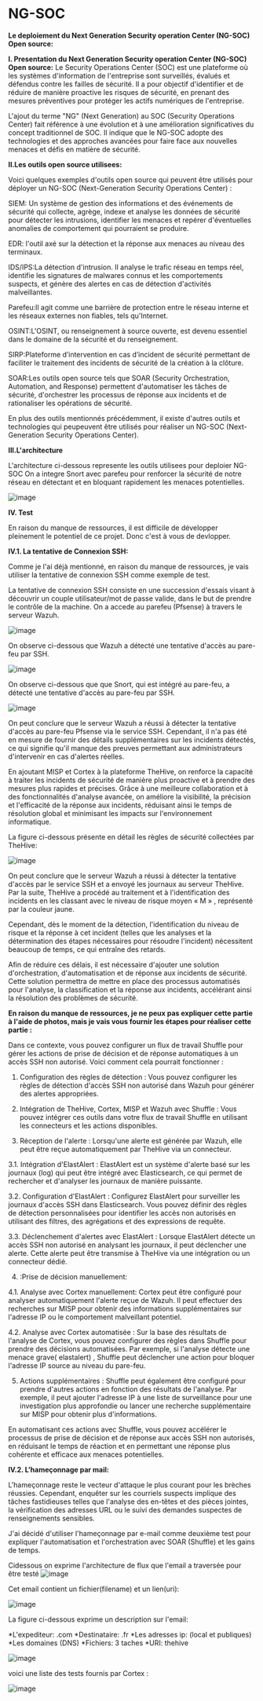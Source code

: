 # NG-SOC
**Le deploiement du Next Generation Security operation Center (NG-SOC) Open source:**


**I. Presentation du Next Generation Security operation Center (NG-SOC) Open source:**
Le Security Operations Center (SOC) est une plateforme où les systèmes d'information de l'entreprise sont surveillés, évalués et défendus contre les failles de sécurité. Il a pour objectif d'identifier et de réduire de manière proactive les risques de sécurité, en prenant des mesures préventives pour protéger les actifs numériques de l'entreprise.

L'ajout du terme "NG" (Next Generation) au SOC (Security Operations Center) fait référence à une évolution et à une amélioration significatives du concept traditionnel de SOC. Il indique que le NG-SOC adopte des technologies et des approches avancées pour faire face aux nouvelles menaces et défis en matière de sécurité.

**II.Les outils open source utilisees:**

Voici quelques exemples d'outils open source qui peuvent être utilisés pour déployer un NG-SOC (Next-Generation Security Operations Center) :

SIEM: Un système de gestion des informations et des événements de sécurité qui collecte, agrège, indexe et analyse les données de sécurité pour détecter les intrusions, identifier les menaces et repérer d'éventuelles anomalies de comportement qui pourraient se produire.

EDR: l'outil axé sur la détection et la réponse aux menaces au niveau des terminaux.

IDS/IPS:La détection d'intrusion. Il analyse le trafic réseau en temps réel, identifie les signatures de malwares connus et les comportements suspects, et génère des alertes en cas de détection d'activités malveillantes.

Parefeu:Il agit comme une barrière de protection entre le réseau interne et les réseaux externes non fiables, tels qu'Internet. 

OSINT:L'OSINT, ou renseignement à source ouverte, est devenu essentiel dans le domaine de la sécurité et du renseignement. 

SIRP:Plateforme d’intervention en cas d’incident de sécurité permettant de faciliter le traitement des incidents de sécurité de la création à la clôture.

SOAR:Les outils open source tels que SOAR (Security Orchestration, Automation, and Response) permettent d'automatiser les tâches de sécurité, d'orchestrer les processus de réponse aux incidents et de rationaliser les opérations de sécurité.

 En plus des outils mentionnés précédemment, il existe d'autres outils et technologies qui peupeuvent être utilisés pour réaliser un NG-SOC (Next-Generation Security Operations Center).
 
**III.L'architecture**

L'architecture ci-dessous represente les outils utilisees pour deploier NG-SOC
On a integre Snort avec parefeu pour renforcer la sécurité de notre réseau en détectant et en bloquant rapidement les menaces potentielles.

![image](https://github.com/alarkhis/NG-SOC/assets/58915338/361d9974-9855-4266-9d0a-bd877fc0fb58)

**IV. Test**

En raison du manque de ressources, il est difficile de développer pleinement le potentiel de ce projet. Donc c'est à vous de devlopper.

**IV.1. La tentative de Connexion SSH:**

Comme je l'ai déjà mentionné, en raison du manque de ressources, je vais utiliser la tentative de connexion SSH comme exemple de test.

La tentative de connexion SSH consiste en une succession d'essais visant à découvrir un couple utilisateur/mot de passe valide, dans le but de prendre le contrôle de la machine.
On a accede au parefeu (Pfsense)  à travers le serveur Wazuh.

![image](https://github.com/alarkhis/NG-SOC/assets/58915338/bf572eb6-16ad-46bc-843d-044900a8fe8b)

On observe ci-dessous que Wazuh a détecté une tentative d'accès au pare-feu par SSH.

![image](https://github.com/alarkhis/NG-SOC/assets/58915338/05e6ea5a-a21a-4d6d-afde-994c346f177a)

On observe ci-dessous que que Snort, qui est intégré au pare-feu, a détecté une tentative d'accès au pare-feu par SSH.

![image](https://github.com/alarkhis/NG-SOC/assets/58915338/f921877a-9708-4850-8cbf-28058d1e8434)


On peut conclure que le serveur Wazuh a réussi à détecter la tentative d'accès au pare-feu Pfsense via le service SSH. Cependant, il n'a pas été en mesure de fournir des détails supplémentaires sur les incidents détectés, ce qui signifie qu'il manque des preuves permettant aux administrateurs d'intervenir en cas d'alertes réelles.

En ajoutant MISP et Cortex à la plateforme TheHive, on renforce la capacité à traiter les incidents de sécurité de manière plus proactive et à prendre des mesures plus rapides et précises. Grâce à une meilleure collaboration et à des fonctionnalités d'analyse avancée, on améliore la visibilité, la précision et l'efficacité de la réponse aux incidents, réduisant ainsi le temps de résolution global et minimisant les impacts sur l'environnement informatique.

La figure ci-dessous présente en détail les règles de sécurité collectées par TheHive:

![image](https://github.com/alarkhis/NG-SOC/assets/58915338/d2ae0be8-8c4b-43b0-9a8a-82adb855098b)

On peut conclure que le serveur Wazuh a réussi à détecter la tentative d'accès par le service SSH et a envoyé les journaux au serveur TheHive. Par la suite, TheHive a procédé au traitement et à l'identification des incidents en les classant avec le niveau de risque moyen « M » , représenté par la couleur jaune. 

Cependant, dès le moment de la détection, l'identification du niveau de risque et la réponse à cet incident (telles que les analyses et la détermination des étapes nécessaires pour résoudre l'incident) nécessitent beaucoup de temps, ce qui entraîne des retards.

Afin de réduire ces délais, il est nécessaire d'ajouter une solution d'orchestration, d'automatisation et de réponse aux incidents de sécurité. Cette solution permettra de mettre en place des processus automatisés pour l'analyse, la classification et la réponse aux incidents, accélérant ainsi la résolution des problèmes de sécurité.

**En raison du manque de ressources, je ne peux pas expliquer cette partie à l'aide de photos, mais je vais vous fournir les étapes pour réaliser cette partie :**

Dans ce contexte, vous pouvez configurer un flux de travail Shuffle pour gérer les actions de prise de décision et de réponse automatiques à un accès SSH non autorisé. Voici comment cela pourrait fonctionner :

1. Configuration des règles de détection : Vous pouvez configurer les règles de détection d'accès SSH non autorisé dans Wazuh pour générer des alertes appropriées.

2. Intégration de TheHive, Cortex, MISP et Wazuh avec Shuffle : Vous pouvez intégrer ces outils dans votre flux de travail Shuffle en utilisant les connecteurs et les actions disponibles.

3. Réception de l'alerte : Lorsqu'une alerte est générée par Wazuh, elle peut être reçue automatiquement par TheHive via un connecteur.

3.1. Intégration d'ElastAlert : ElastAlert est un système d'alerte basé sur les journaux (log) qui peut être intégré avec Elasticsearch, ce qui permet de rechercher et d'analyser les journaux de manière puissante.

3.2. Configuration d'ElastAlert : Configurez ElastAlert pour surveiller les journaux d'accès SSH dans Elasticsearch. Vous pouvez définir des règles de détection personnalisées pour identifier les accès non autorisés en utilisant des filtres, des agrégations et des expressions de requête.

3.3. Déclenchement d'alertes avec ElastAlert : Lorsque ElastAlert détecte un accès SSH non autorisé en analysant les journaux, il peut déclencher une alerte. Cette alerte peut être transmise à TheHive via une intégration ou un connecteur dédié. 

4. :Prise de décision manuellement:

4.1. Analyse avec Cortex manuellement: Cortex peut être configuré pour analyser automatiquement l'alerte reçue de Wazuh. Il peut effectuer des recherches sur MISP pour obtenir des informations supplémentaires sur l'adresse IP ou le comportement malveillant potentiel.

4.2. Analyse avec Cortex automatisée : Sur la base des résultats de l'analyse de Cortex, vous pouvez configurer des règles dans Shuffle pour prendre des décisions automatisées. Par exemple, si l'analyse détecte une menace grave( elastalert) , Shuffle peut déclencher une action pour bloquer l'adresse IP source au niveau du pare-feu.

5. Actions supplémentaires : Shuffle peut également être configuré pour prendre d'autres actions en fonction des résultats de l'analyse. Par exemple, il peut ajouter l'adresse IP à une liste de surveillance pour une investigation plus approfondie ou lancer une recherche supplémentaire sur MISP pour obtenir plus d'informations.

En automatisant ces actions avec Shuffle, vous pouvez accélérer le processus de prise de décision et de réponse aux accès SSH non autorisés, en réduisant le temps de réaction et en permettant une réponse plus cohérente et efficace aux menaces potentielles.

**IV.2. L’hameçonnage par mail:**

L'hameçonnage reste le vecteur d'attaque le plus courant pour les brèches réussies. Cependant, enquêter sur les courriels suspects implique des tâches fastidieuses telles que l'analyse des en-têtes et des pièces jointes, la vérification des adresses URL ou le suivi des demandes suspectes de renseignements sensibles.
 
J'ai décidé d'utiliser l'hameçonnage par e-mail comme deuxième test pour expliquer l'automatisation et l'orchestration avec SOAR (Shuffle) et les gains de temps.

Cidessous on exprime l'architecture de flux que l'email a traversée pour être testé
![image](https://github.com/alarkhis/NG-SOC/assets/58915338/9dfdb5bb-968a-49e0-b6c9-96ff5ae14d7b)

Cet email contient un fichier(filename) et un lien(uri):

![image](https://github.com/alarkhis/NG-SOC/assets/58915338/5fd7ce27-988f-4a9b-b026-e261cd787ce4)

La figure ci-dessous exprime un description sur l'email:

*L'expediteur: .com
*Destinataire: .fr
*Les adresses ip: (local et publiques)
*Les domaines (DNS) 
*Fichiers: 3 taches
*URI: thehive

![image](https://github.com/alarkhis/NG-SOC/assets/58915338/546e88f2-2a19-481e-8285-80f0c85ce1e7)

 voici une liste des tests fournis par Cortex :
 
![image](https://github.com/alarkhis/NG-SOC/assets/58915338/7f1b5983-0abf-4de6-8c3a-2671e59af866)


